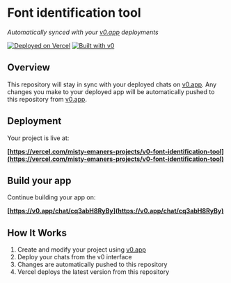 # Font identification tool

*Automatically synced with your [v0.app](https://v0.app) deployments*

[![Deployed on Vercel](https://img.shields.io/badge/Deployed%20on-Vercel-black?style=for-the-badge&logo=vercel)](https://vercel.com/misty-emaners-projects/v0-font-identification-tool)
[![Built with v0](https://img.shields.io/badge/Built%20with-v0.app-black?style=for-the-badge)](https://v0.app/chat/cq3abH8RyBy)

## Overview

This repository will stay in sync with your deployed chats on [v0.app](https://v0.app).
Any changes you make to your deployed app will be automatically pushed to this repository from [v0.app](https://v0.app).

## Deployment

Your project is live at:

**[https://vercel.com/misty-emaners-projects/v0-font-identification-tool](https://vercel.com/misty-emaners-projects/v0-font-identification-tool)**

## Build your app

Continue building your app on:

**[https://v0.app/chat/cq3abH8RyBy](https://v0.app/chat/cq3abH8RyBy)**

## How It Works

1. Create and modify your project using [v0.app](https://v0.app)
2. Deploy your chats from the v0 interface
3. Changes are automatically pushed to this repository
4. Vercel deploys the latest version from this repository
